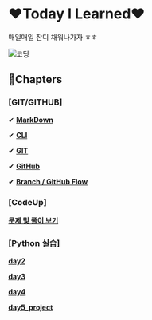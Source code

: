 # ❤Today I Learned❤

매일매일 잔디 채워나가자 ㅎㅎ

![코딩](https://c.tenor.com/2co4feAipsYAAAAd/hasbulla-hasbik.gif)

## 🙌Chapters

### [GIT/GITHUB]

✔ **[MarkDown](./markdown/markdown_grammar.md)**

✔ **[CLI](./cli/cli_grammar.md)**

✔ **[GIT](./git/git_grammar.md)**

✔ **[GitHub](./github/github_grammar.md)**

✔ **[Branch / GitHub Flow](./branch/branch_grammar.md)**

### [CodeUp]

**[문제 및 풀이 보기](./codeup/codeup.md)**

### [Python 실습]

**[day2](./python_assignment/day2/)**

**[day3](./python_assignment/day3/)**

**[day4](./python_assignment/day4/)**

**[day5_project](./python_assignment/day5_project/)**

